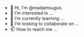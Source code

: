 - 👋 Hi, I’m @madamsugus
- 👀 I’m interested in ...
- 🌱 I’m currently learning ...
- 💞️ I’m looking to collaborate on ...
- 📫 How to reach me ...

<!---
madamsugus/madamsugus is a ✨ special ✨ repository because its `README.md` (this file) appears on your GitHub profile.
You can click the Preview link to take a look at your changes.
--->
